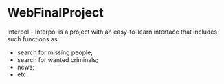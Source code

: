 # WebFinalProject

Interpol - Interpol is a project with an easy-to-learn interface that includes such functions as:
 * search for missing people;
 * search for wanted criminals;
 * news;
 * etc.
 
 
